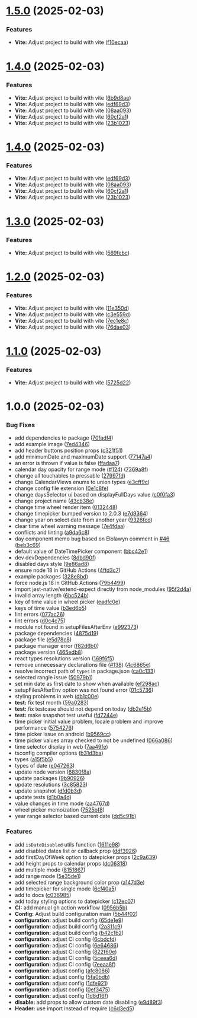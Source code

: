# [1.5.0](https://github.com/lawnstarter/react-native-ui-datepicker/compare/1.4.0...1.5.0) (2025-02-03)


### Features

* **Vite:** Adjust project to build with vite ([f10ecaa](https://github.com/lawnstarter/react-native-ui-datepicker/commit/f10ecaa9c45e410512a6da37c066895d6610a32e))

# [1.4.0](https://github.com/lawnstarter/react-native-ui-datepicker/compare/1.3.0...1.4.0) (2025-02-03)


### Features

* **Vite:** Adjust project to build with vite ([6b9d8ae](https://github.com/lawnstarter/react-native-ui-datepicker/commit/6b9d8aed542b13dcb6c60fd8b1b84e7d66cf4152))
* **Vite:** Adjust project to build with vite ([edf69d3](https://github.com/lawnstarter/react-native-ui-datepicker/commit/edf69d38039b24a5194c21b2bbd9e1ab5bdc6115))
* **Vite:** Adjust project to build with vite ([08aa093](https://github.com/lawnstarter/react-native-ui-datepicker/commit/08aa09387a89bbf6c6852da1555e94fcadf02c1a))
* **Vite:** Adjust project to build with vite ([60cf2a1](https://github.com/lawnstarter/react-native-ui-datepicker/commit/60cf2a199b768e6dbfe2156b7293e8d8d991bd0f))
* **Vite:** Adjust project to build with vite ([23b1023](https://github.com/lawnstarter/react-native-ui-datepicker/commit/23b1023bae542bed1bb667a2b338bdee9765a103))

# [1.4.0](https://github.com/lawnstarter/react-native-ui-datepicker/compare/1.3.0...1.4.0) (2025-02-03)


### Features

* **Vite:** Adjust project to build with vite ([edf69d3](https://github.com/lawnstarter/react-native-ui-datepicker/commit/edf69d38039b24a5194c21b2bbd9e1ab5bdc6115))
* **Vite:** Adjust project to build with vite ([08aa093](https://github.com/lawnstarter/react-native-ui-datepicker/commit/08aa09387a89bbf6c6852da1555e94fcadf02c1a))
* **Vite:** Adjust project to build with vite ([60cf2a1](https://github.com/lawnstarter/react-native-ui-datepicker/commit/60cf2a199b768e6dbfe2156b7293e8d8d991bd0f))
* **Vite:** Adjust project to build with vite ([23b1023](https://github.com/lawnstarter/react-native-ui-datepicker/commit/23b1023bae542bed1bb667a2b338bdee9765a103))

# [1.3.0](https://github.com/lawnstarter/react-native-ui-datepicker/compare/1.2.0...1.3.0) (2025-02-03)


### Features

* **Vite:** Adjust project to build with vite ([569febc](https://github.com/lawnstarter/react-native-ui-datepicker/commit/569febc31c4a8652169c46b86d8ef1c1026d289d))

# [1.2.0](https://github.com/lawnstarter/react-native-ui-datepicker/compare/1.1.0...1.2.0) (2025-02-03)


### Features

* **Vite:** Adjust project to build with vite ([11e350d](https://github.com/lawnstarter/react-native-ui-datepicker/commit/11e350d5a3e08c57ed2fd894f5d9d6975a641987))
* **Vite:** Adjust project to build with vite ([c3e559d](https://github.com/lawnstarter/react-native-ui-datepicker/commit/c3e559dd3739342c11672fabfda465fdafc7ad72))
* **Vite:** Adjust project to build with vite ([7ec1e8c](https://github.com/lawnstarter/react-native-ui-datepicker/commit/7ec1e8cecb343072b9ad35e7ca228278e4e8fd45))
* **Vite:** Adjust project to build with vite ([76dae03](https://github.com/lawnstarter/react-native-ui-datepicker/commit/76dae032adf998c6c43d9826f462b76f4e0fa304))

# [1.1.0](https://github.com/lawnstarter/react-native-ui-datepicker/compare/1.0.0...1.1.0) (2025-02-03)


### Features

* **Vite:** Adjust project to build with vite ([5725d22](https://github.com/lawnstarter/react-native-ui-datepicker/commit/5725d2211d25304567256d6922796179e19859c2))

# 1.0.0 (2025-02-03)


### Bug Fixes

* add dependencies to package ([70fadf4](https://github.com/lawnstarter/react-native-ui-datepicker/commit/70fadf4c23f131d1467d42bd11cae6c207f2b926))
* add example image ([7ed4346](https://github.com/lawnstarter/react-native-ui-datepicker/commit/7ed4346d4cbc824d5a2539c6f245bf37bfaf148a))
* add header buttons position props ([c321f51](https://github.com/lawnstarter/react-native-ui-datepicker/commit/c321f51816fba5237276a44cdaaadfc407651943))
* add minimumDate and maximumDate support ([77147a4](https://github.com/lawnstarter/react-native-ui-datepicker/commit/77147a4ecb581a91ad3a767ead6afd5e9f9e5da1))
* an error is thrown if value is false ([ffadaa7](https://github.com/lawnstarter/react-native-ui-datepicker/commit/ffadaa727f1997bed39916c4d01d17f1400e3ea9))
* calendar day opacity for range mode ([#124](https://github.com/lawnstarter/react-native-ui-datepicker/issues/124)) ([7369a8f](https://github.com/lawnstarter/react-native-ui-datepicker/commit/7369a8f1638a03e57a040ee85319189d11987a2a))
* change all touchables to pressable ([27997fd](https://github.com/lawnstarter/react-native-ui-datepicker/commit/27997fd73d0d7e5826856f383356d4746ad74d1b))
* change CalendarViews enums to union types ([e3cff9c](https://github.com/lawnstarter/react-native-ui-datepicker/commit/e3cff9c00e7adc2abc6f707be27aa5c3783696fe))
* change config file extension ([0e1c8fe](https://github.com/lawnstarter/react-native-ui-datepicker/commit/0e1c8fe6545fe011afad58952383e5c62c97e48e))
* change daysSelector ui based on displayFullDays value ([c0f0fa3](https://github.com/lawnstarter/react-native-ui-datepicker/commit/c0f0fa3164b8a12a459a6e8103f3bf3e940e7d98))
* change project name ([43cb38e](https://github.com/lawnstarter/react-native-ui-datepicker/commit/43cb38ebdeecd843d13432456812119e24a6e8fe))
* change time wheel render item ([0132448](https://github.com/lawnstarter/react-native-ui-datepicker/commit/01324483c59ef578a7a5056e0f163bdd870dc73a))
* change timepicker bumped version to 2.0.3 ([e7d9364](https://github.com/lawnstarter/react-native-ui-datepicker/commit/e7d93648680d4f10ee5aec77244d633abe128254))
* change year on select date from another year ([9326fcd](https://github.com/lawnstarter/react-native-ui-datepicker/commit/9326fcda1e54fe67cd7af8258232c70c185ca540))
* clear time wheel warning message ([7e4fdaa](https://github.com/lawnstarter/react-native-ui-datepicker/commit/7e4fdaa74483d4c1a8a394dba5923d5517ae9313))
* conflicts and linting ([a9da6c8](https://github.com/lawnstarter/react-native-ui-datepicker/commit/a9da6c8190da4e09c2ace62474e60b618cfea545))
* day component memo bug based on Elolawyn comment in [#46](https://github.com/lawnstarter/react-native-ui-datepicker/issues/46) ([beb3c69](https://github.com/lawnstarter/react-native-ui-datepicker/commit/beb3c698eb7b17898304f7aa93e8fefdd2706ca7))
* default value of DateTimePicker component ([bbc42e1](https://github.com/lawnstarter/react-native-ui-datepicker/commit/bbc42e14a2d763af2d00526fecf078fdb023a05c))
* dev devDependencies ([8dbd90f](https://github.com/lawnstarter/react-native-ui-datepicker/commit/8dbd90fa10cd162e9948605952997b2e4a20bba8))
* disabled days style ([9e86ad8](https://github.com/lawnstarter/react-native-ui-datepicker/commit/9e86ad8c44941dd58056eada058974be88faa890))
* ensure node 18 in GitHub Actions ([4ffd3c7](https://github.com/lawnstarter/react-native-ui-datepicker/commit/4ffd3c7e614ad0abc6d124840d38b0b21d5ce775))
* example packages ([328e8bd](https://github.com/lawnstarter/react-native-ui-datepicker/commit/328e8bd9222a68135ba3b505d7acbecf767d6c06))
* force node.js 18 in GitHub Actions ([79b4499](https://github.com/lawnstarter/react-native-ui-datepicker/commit/79b449929fb7c07556dfca16aa489a68336a95a3))
* import jest-native/extend-expect directly from node_modules ([95f2d4a](https://github.com/lawnstarter/react-native-ui-datepicker/commit/95f2d4a2be65a5da59b3eef58d67a3081a2b3a02))
* invalid array length ([6bc524b](https://github.com/lawnstarter/react-native-ui-datepicker/commit/6bc524b6ae0e028e41ed7a0c44461be989a0663f))
* key of time value in wheel picker ([eadfc0e](https://github.com/lawnstarter/react-native-ui-datepicker/commit/eadfc0e6a9e18b73906c38e39a6fde0618823f6b))
* keys of time value ([b3ed6b5](https://github.com/lawnstarter/react-native-ui-datepicker/commit/b3ed6b548b02e2ec09c4353c44b86e9b6f4c63a6))
* lint errors ([077ac26](https://github.com/lawnstarter/react-native-ui-datepicker/commit/077ac26f7a015d643599bc19cc969bbd8df227fe))
* lint errors ([d0c4c75](https://github.com/lawnstarter/react-native-ui-datepicker/commit/d0c4c75fc243d5cb207ae1d4e96cf567dc045e63))
* module not found in setupFilesAfterEnv ([e992373](https://github.com/lawnstarter/react-native-ui-datepicker/commit/e992373a0f650845ec6aebadce0a1200c7eec70f))
* package dependencies ([4875d19](https://github.com/lawnstarter/react-native-ui-datepicker/commit/4875d197f0ffb3ed6091a832945abbaa4fc65dbc))
* package file ([e5d78c8](https://github.com/lawnstarter/react-native-ui-datepicker/commit/e5d78c8852ce4bcd514a0d54dde8232edc4cdc13))
* package manager error ([f82d6b0](https://github.com/lawnstarter/react-native-ui-datepicker/commit/f82d6b01bd7b70350211f6983426cab8831362ea))
* package version ([465edb8](https://github.com/lawnstarter/react-native-ui-datepicker/commit/465edb8479b265a1266cad11a333e5710810f6e4))
* react types resolutions version ([169f6f5](https://github.com/lawnstarter/react-native-ui-datepicker/commit/169f6f5fb493b4cb63d8d9b3b0fb61e903062bcb))
* remove unnecessary declarations file ([#138](https://github.com/lawnstarter/react-native-ui-datepicker/issues/138)) ([4c6865e](https://github.com/lawnstarter/react-native-ui-datepicker/commit/4c6865e81f82abc64367e04aae511005040f9ad3))
* resolve incorrect path of `types` in package.json ([ca0c133](https://github.com/lawnstarter/react-native-ui-datepicker/commit/ca0c133c392ee3a9f6e73a262b12569c22ae98f2))
* selected rangle issue ([50979b1](https://github.com/lawnstarter/react-native-ui-datepicker/commit/50979b14b68c346f5337fa33218a4b40f7b00d40))
* set min date as first date to show when available ([ef298ac](https://github.com/lawnstarter/react-native-ui-datepicker/commit/ef298ac2d2439010617434b920c4e4b95f097bbe))
* setupFilesAfterEnv option was not found error ([01c5736](https://github.com/lawnstarter/react-native-ui-datepicker/commit/01c5736871eaf47f74f9c9970e0c61b0cecc1f5a))
* styling problems in web ([db1c00e](https://github.com/lawnstarter/react-native-ui-datepicker/commit/db1c00e68356f9479507797b33bf1284ebc1635f))
* **test:** fix test month ([59a0283](https://github.com/lawnstarter/react-native-ui-datepicker/commit/59a0283cf8dfc1a2995fddc52be44026d37aae97))
* **test:** fix testcase should not depend on today ([db2e15b](https://github.com/lawnstarter/react-native-ui-datepicker/commit/db2e15b1f5d2273fbb4cbdf8fa431cfe8e31422e))
* **test:** make snapshot test useful ([fd7244e](https://github.com/lawnstarter/react-native-ui-datepicker/commit/fd7244e6791c639be21762b85ab0d7d3fbd22ea1))
* time picker initial value problem, locale problem and improve performance ([5754276](https://github.com/lawnstarter/react-native-ui-datepicker/commit/5754276580e7f17fb33e9d9cf9c81da863e957ff))
* time picker issue on android ([b9569cc](https://github.com/lawnstarter/react-native-ui-datepicker/commit/b9569cc86632029b9c9291a0c0818fd1d2cc9e4f))
* time picker values array checked to not be undefined ([066a086](https://github.com/lawnstarter/react-native-ui-datepicker/commit/066a086e02ff5a80302ae44fec86a7882649f7a4))
* time selector display in web ([7aa49fe](https://github.com/lawnstarter/react-native-ui-datepicker/commit/7aa49fef9712363d757c1f4aeb2650fbf9445dd5))
* tsconfig compiler options ([b31d3ba](https://github.com/lawnstarter/react-native-ui-datepicker/commit/b31d3baf12d295d49872c8049be52cc162e14c42))
* types ([a15f5b5](https://github.com/lawnstarter/react-native-ui-datepicker/commit/a15f5b54ede6d6812afd2414721bcadd93dbf519))
* types of date ([e047263](https://github.com/lawnstarter/react-native-ui-datepicker/commit/e047263f34a04727255691e9331481960eb42ecc))
* update node version ([6830f8a](https://github.com/lawnstarter/react-native-ui-datepicker/commit/6830f8a1466a644e3313daf153a467518d27fbf1))
* update packages ([9b90926](https://github.com/lawnstarter/react-native-ui-datepicker/commit/9b90926d2975cf9190dd2ceadb211ef36a60ae5d))
* update resolutions ([3c85823](https://github.com/lawnstarter/react-native-ui-datepicker/commit/3c85823e1eeeed17fd80949a6ffa36fe2af4baa8))
* update snapshot ([dfd0b3d](https://github.com/lawnstarter/react-native-ui-datepicker/commit/dfd0b3d0182c77bca816fe73a93e1816df15072b))
* update tests ([d1b0a4d](https://github.com/lawnstarter/react-native-ui-datepicker/commit/d1b0a4d5c3daf15a51ad65bfc7cfbd5177c215f6))
* value changes in time mode ([aa4767d](https://github.com/lawnstarter/react-native-ui-datepicker/commit/aa4767d0ae07c6e0dbd1352f403b4725d74ac6e0))
* wheel picker memoization ([7525bf8](https://github.com/lawnstarter/react-native-ui-datepicker/commit/7525bf886c79a557f2da34868e9314ee4d9072c0))
* year range selector based current date ([dd5c91b](https://github.com/lawnstarter/react-native-ui-datepicker/commit/dd5c91b868da6c84e6c78864f31d21b1b0c6ace1))


### Features

* add `isDateDisabled` utils function ([1611e98](https://github.com/lawnstarter/react-native-ui-datepicker/commit/1611e98999a47d271b42318d2a1b9dd5fb1824e1))
* add disabled dates list or callback prop ([ddf3926](https://github.com/lawnstarter/react-native-ui-datepicker/commit/ddf39262c21fdec13fbc0ffb0507433f13729b6f))
* add firstDayOfWeek option to datepicker props ([2c9a639](https://github.com/lawnstarter/react-native-ui-datepicker/commit/2c9a6394604b5dd62ab3bb496823d24ee8fbd88b))
* add height props to calendar props ([dc06318](https://github.com/lawnstarter/react-native-ui-datepicker/commit/dc0631813afe47f9a7cf99c8130d369cbacc5386))
* add multiple mode ([8151867](https://github.com/lawnstarter/react-native-ui-datepicker/commit/81518671bdc6e38d2fe1630c109f25e7eada4a70))
* add range mode ([5e35de1](https://github.com/lawnstarter/react-native-ui-datepicker/commit/5e35de1c0ac37ad6147fb5e9db34c96cd5eccf0d))
* add selected range background color prop ([a147d3e](https://github.com/lawnstarter/react-native-ui-datepicker/commit/a147d3eaf0a04b72b9252d5cb6bf60540c414bff))
* add timepicker for single mode ([6cf40a5](https://github.com/lawnstarter/react-native-ui-datepicker/commit/6cf40a51cee49bee8a81455873757ac305b97af3))
* add to docs ([c036985](https://github.com/lawnstarter/react-native-ui-datepicker/commit/c036985e07669a5b82928fec84fad3b2577dc73b))
* add today styling options to datepicker ([c12ec07](https://github.com/lawnstarter/react-native-ui-datepicker/commit/c12ec07690fa6d72a5cd438766acdc68eba07f6d))
* **CI:** add manual gh action workflow ([0956b5b](https://github.com/lawnstarter/react-native-ui-datepicker/commit/0956b5b3dffd45ea3b886834dfe162c4133c4642))
* **Config:** Adjust build configuration main ([5b44f02](https://github.com/lawnstarter/react-native-ui-datepicker/commit/5b44f02d5de56a1354c30c50e79c6591d7d846d7))
* **configuration:** adjust build config ([65de1e9](https://github.com/lawnstarter/react-native-ui-datepicker/commit/65de1e9ff1736c41845fbe6f5737c2e3519f7e88))
* **configuration:** adjust build config ([2a311c9](https://github.com/lawnstarter/react-native-ui-datepicker/commit/2a311c96d98df728c43e764afe421becd828cca7))
* **configuration:** adjust build config ([b42c1b2](https://github.com/lawnstarter/react-native-ui-datepicker/commit/b42c1b2a1b353ba91aa0ba5f650d66147d392eff))
* **configuration:** adjust CI config ([6cbdcfd](https://github.com/lawnstarter/react-native-ui-datepicker/commit/6cbdcfdae811e885e208dfb7dedbb712f8f47944))
* **configuration:** adjust CI config ([6e64686](https://github.com/lawnstarter/react-native-ui-datepicker/commit/6e64686a13585ad85181708c6e6b7b0ac03106f1))
* **configuration:** adjust CI config ([822f60e](https://github.com/lawnstarter/react-native-ui-datepicker/commit/822f60e4a54bba7dfacc5dbb3c4211eb37b1f345))
* **configuration:** adjust CI config ([5ceea6d](https://github.com/lawnstarter/react-native-ui-datepicker/commit/5ceea6d51f29f997a3789b1e2e268d928cf4dfc5))
* **configuration:** adjust CI config ([7eeaa8f](https://github.com/lawnstarter/react-native-ui-datepicker/commit/7eeaa8fcce191ceef09e115376c01325a81b3aa3))
* **configuration:** adjust config ([afc8086](https://github.com/lawnstarter/react-native-ui-datepicker/commit/afc80867c95f653539874c1a9edd9eadd342d281))
* **configuration:** adjust config ([5fa0bdb](https://github.com/lawnstarter/react-native-ui-datepicker/commit/5fa0bdbcc1bf78aa358160166409beb6042d4b99))
* **configuration:** adjust config ([1dfe921](https://github.com/lawnstarter/react-native-ui-datepicker/commit/1dfe921f9f2449ff043870c0aa1d80815f025121))
* **configuration:** adjust config ([0ef3475](https://github.com/lawnstarter/react-native-ui-datepicker/commit/0ef3475b44b6afadb32bcaa005a0ae2a84963253))
* **configuration:** adjust config ([1d8d16f](https://github.com/lawnstarter/react-native-ui-datepicker/commit/1d8d16fcc9e92bdcbe32e1e34f6a98caa72c1ca7))
* **disable:** add props to allow custom date disabling ([e9d89f3](https://github.com/lawnstarter/react-native-ui-datepicker/commit/e9d89f360bc83ab1a95eef785a3d8104c64951d8))
* **Header:** use import instead of require ([c6d3ed5](https://github.com/lawnstarter/react-native-ui-datepicker/commit/c6d3ed51a886d9116c2818a956aca09701bec625))
